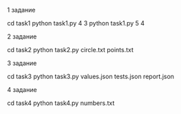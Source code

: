 1 задание

cd task1
python task1.py 4 3
python task1.py 5 4

2 задание

cd task2
python task2.py circle.txt points.txt

3 задание

cd task3
python task3.py values.json tests.json report.json

4 задание

cd task4
python task4.py numbers.txt
